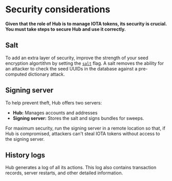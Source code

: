 # Security considerations

**Given that the role of Hub is to manage IOTA tokens, its security is crucial. You must take steps to secure Hub and use it correctly.**

## Salt

To add an extra layer of security, improve the strength of your seed encryption algortithm by setting the [`salt`](../references/command-line-options.md) flag. A salt removes the ability for an attacker to check the seed UUIDs in the database against a pre-computed dictionary attack. 

## Signing server

To help prevent theft, Hub offers two servers:

- **Hub:** Manages accounts and addresses
- **Signing server:** Stores the salt and signs bundles for sweeps.

For maximum security, run the signing server in a remote location so that, if Hub is compromised, attackers can't steal IOTA tokens without access to the signing server.

## History logs

Hub generates a log of all its actions. This log also contains transaction records, server restarts, and other detailed information. 
